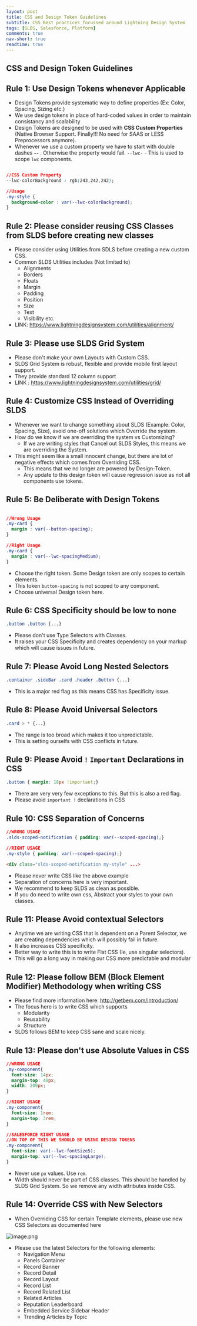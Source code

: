 ```yaml
---
layout: post
title: CSS and Design Token Guidelines
subtitle: CSS Best practices focussed around Lightning Design System
tags: [SLDS, Salesforce, Platform]
comments: true
nav-short: true
readtime: true
---
```


## CSS and Design Token Guidelines

## Rule 1: Use Design Tokens whenever Applicable

* Design Tokens provide systematic way to define properties (Ex: Color, Spacing, Sizing etc.)
* We use design tokens in place of hard-coded values in order to maintain consistancy and scalability
* Design Tokens are designed to be used with **CSS Custom Properties** (Native Browser Support. Finally!!! No need for SAAS or LESS Preprocessors anymore).
* Whenever we use a custom property we have to start with double dashes **--** . Otherwise the property would fail. `--lwc-` - This is used to scope `lwc` components.

```css

//CSS Custom Property
--lwc-colorBackground : rgb(243,242,242);

//Usage
.my-style {
  background-color : var(--lwc-colorBackground);
}

```

## Rule 2: Please consider reusing CSS Classes from SLDS before creating new classes

* Please consider using Utilities from SDLS before creating a new custom CSS.
* Common SLDS Utilities includes (Not limited to)
  * Alignments
  * Borders
  * Floats
  * Margin
  * Padding
  * Position
  * Size
  * Text
  * Visibility etc.
* LINK: https://www.lightningdesignsystem.com/utilities/alignment/


## Rule 3: Please use SLDS Grid System

* Please don't make your own Layouts with Custom CSS.
* SLDS Grid System is robust, flexible and provide mobile first layout support.
* They provide standard 12 column support
* LINK : https://www.lightningdesignsystem.com/utilities/grid/

## Rule 4: Customize CSS Instead of Overriding SLDS

* Whenever we want to change something about SLDS (Example: Color, Spacing, Size), avoid one-off solutions which Override the system.
* How do we know if we are overriding the system vs Customizing?
  * If we are writing styles that Cancel out SLDS Styles, this means we are overriding the System.
* This might seem like a small innocent change, but there are lot of negative effects which comes from Overriding CSS.
  * This means that we no longer are powered by Design-Token.
  * Any update to this design token will cause regression issue as not all components use tokens.
  
## Rule 5: Be Deliberate with Design Tokens

```css

//Wrong Usage
.my-card {
  margin : var(--button-spacing);
}

//Right Usage
.my-card {
  margin : var(--lwc-spacingMedium);
}
```

* Choose the right token. Some Design token are only scopes to certain elements.
* This token `button-spacing` is not scoped to any component.
* Choose universal Design token here.

## Rule 6: CSS Specificity should be low to none

```css
.button .button {...}
```

* Please don't use Type Selectors with Classes.
* It raises your CSS Specificity and creates dependency on your markup which will cause issues in future.

## Rule 7: Please Avoid Long Nested Selectors

```css
.container .sideBar .card .header .Button {...}
```
* This is a major red flag as this means CSS has Specificity issue.

## Rule 8: Please Avoid Universal Selectors

```css
.card > * {...}
```
* The range is too broad which makes it too unpredictable.
* This is setting ourselfs with CSS conflicts in future.


## Rule 9: Please Avoid `!` `Important` Declarations in CSS

```css
.button { margin: 18px !important;}
```
* There are very very few exceptions to this. But this is also a red flag.
* Please avoid `important !` declarations in CSS

## Rule 10: CSS Separation of Concerns

```css
//WRONG USAGE
.slds-scoped-notification { padding: var(--scoped-spacing);}

//RIGHT USAGE
.my-style { padding: var(--scoped-spacing);}
```

```html
<div class="slds-scoped-notification my-style" ...>
```
* Please never write CSS like the above example
* Separation of concerns here is very important.
* We recommend to keep SLDS as clean as possible.
* If you do need to write own css, Abstract your styles to your own classes.

## Rule 11: Please Avoid contextual Selectors

* Anytime we are writing CSS that is dependent on a Parent Selector, we are creating dependencies which will possibly fail in future.
* It also increases CSS specificity.
* Better way to write this is to write Flat CSS (Ie, use singular selectors).
* This will go a long way in making our CSS more predictable and modular

## Rule 12: Please follow BEM (Block Element Modifier) Methodology when writing CSS

* Please find more information here: http://getbem.com/introduction/
* The focus here is to write CSS which supports
  * Modularity
  * Reusability
  * Structure
* SLDS follows BEM to keep CSS sane and scale nicely.

## Rule 13: Please don't use Absolute Values in CSS

```css
//WRONG USAGE
.my-component{
  font-size: 14px;
  margin-top: 48px;
  width: 200px;
}

//RIGHT USAGE
.my-component{
  font-size: 1rem;
  margin-top: 3rem;
}

//SALESFORCE RIGHT USAGE
//ON TOP OF THIS WE SHOULD BE USING DESIGN TOKENS
.my-component{
  font-size: var(--lwc-fontSize5);
  margin-top: var(--lwc-spacingLarge);
}

```
* Never use `px` values. Use `rem`.
* Width should never be part of CSS classes. This should be handled by SLDS Grid System. So we remove any width attributes inside CSS.

## Rule 14: Override CSS with New Selectors
* When Overriding CSS for certain Template elements, please use new CSS Selectors as documented here

![image.png](/.attachments/image-7a81bd87-aba5-4fd4-be64-efdab3b0b508.png)

* Please use the latest Selectors for the following elements:
  * Navigation Menu
  * Panels Container
  * Record Banner
  * Record Detail
  * Record Layout
  * Record List
  * Record Related List
  * Related Articles
  * Reputation Leaderboard
  * Embedded Service Sidebar Header
  * Trending Articles by Topic

